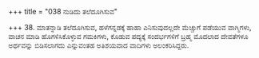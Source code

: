 +++
title = "038 ನುಡಿದು ತಲೆದೂಗಿಸುವ"

+++
38. ಮಾತನ್ನಾಡಿ ತಲೆದೂಗಿಸುವ, ಹಳೆಗನ್ನಡಕ್ಕೆ ಹಾಹಾ ಎನಿಸುವುದಲ್ಲದೇ ಮೆಚ್ಚುಗೆ ಪಡೆಯುವ ವಾಗ್ಮಿಗಳು, ವಾಚನ ಮಾಡಿ ಹೊಗಳಿಸಿಕೊಳ್ಳುವ ಗಮಕಿಗಳು, ಕೊಡುವ ಪದ್ಯಕ್ಕೆ ಸಂದರ್ಭಗಳಿಗೆ ಬ್ರಹ್ಮ  ಮೊದಲಾದ ದೇವತೆಗಳೂ ಅರ್ಥವನ್ನು ಬಿಡಿಸಲಾಗದು ಎನ್ನುವಂತಹ ಅತಿಶಯವಾದ ವಾದಿಗಳು ಅಲಂಕರಿಸಿದ್ದರು.